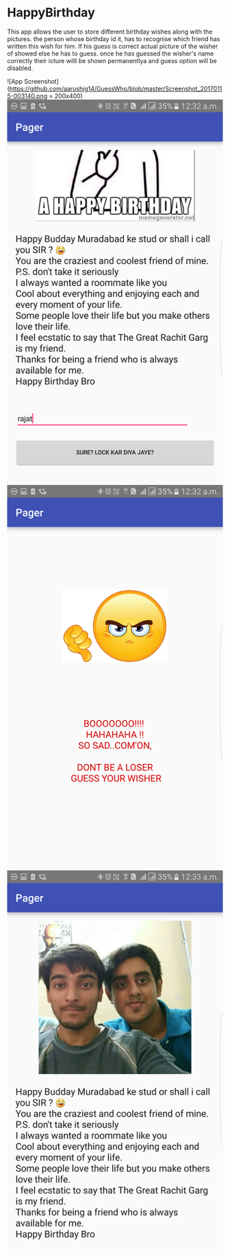 # HappyBirthday
This app allows the user to store different birthday wishes along with the pictures. the person whose birthday id it, has to recognise which friend has written this wish for him. If his guess is correct actual picture of the wisher of showed else he has to guess. once he has guessed the wisher's name correctly their icture willl be shown permanentlya and guess option will be disabled.

![App Screenshot](https://github.com/aarushig14/GuessWho/blob/master/Screenshot_20170115-003140.png = 200x400)
![App Screenshot](https://github.com/aarushig14/GuessWho/blob/master/Screenshot_20170115-003232.png)
![App Screenshot](https://github.com/aarushig14/GuessWho/blob/master/Screenshot_20170115-003236.png)
![App Screenshot](https://github.com/aarushig14/GuessWho/blob/master/Screenshot_20170115-003308.png)
